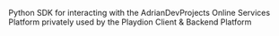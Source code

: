 Python SDK for interacting with the AdrianDevProjects Online Services Platform privately used by the Playdion Client & Backend Platform
